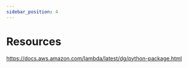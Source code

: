 ```yaml
---
sidebar_position: 4
---
```


# Resources

https://docs.aws.amazon.com/lambda/latest/dg/python-package.html
